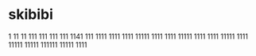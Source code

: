 # skibibi
1
11
11
111
111
111
111
1141
111
1111
1111
1111
11111
1111
1111
11111
1111
1111
11111
1111
11111
11111
111111
11111
1111
